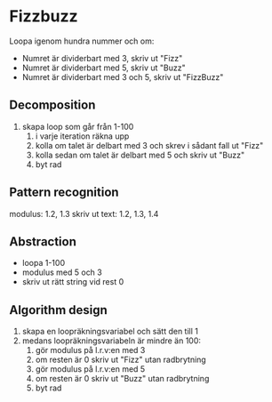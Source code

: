# Fizzbuzz

Loopa igenom hundra nummer och om:

* Numret är dividerbart med 3, skriv ut "Fizz"
* Numret är dividerbart med 5, skriv ut "Buzz"
* Numret är dividerbart med 3 och 5, skriv ut "FizzBuzz"

## Decomposition

1. skapa loop som går från 1-100
    1. i varje iteration räkna upp
    2. kolla om talet är delbart med 3 och skrev i sådant fall ut "Fizz"
    3. kolla sedan om talet är delbart med 5 och skriv ut "Buzz"
    4. byt rad

## Pattern recognition

modulus: 1.2, 1.3
skriv ut text: 1.2, 1.3, 1.4

## Abstraction

* loopa 1-100
* modulus med 5 och 3
* skriv ut rätt string vid rest 0

## Algorithm design

1. skapa en loopräkningsvariabel och sätt den till 1
2. medans loopräkningsvariabeln är mindre än 100:
    1. gör modulus på l.r.v:en med 3
    2. om resten är 0 skriv ut "Fizz" utan radbrytning
    3. gör modulus på l.r.v:en med 5
    4. om resten är 0 skriv ut "Buzz" utan radbrytning
    5. byt rad
